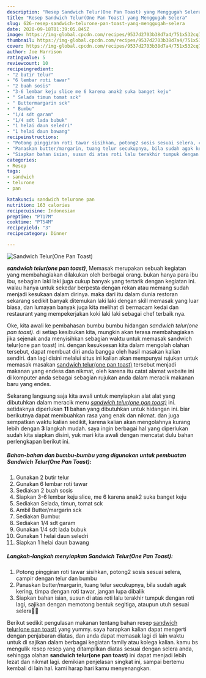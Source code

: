 ```yaml
---
description: "Resep Sandwich Telur(One Pan Toast) yang Menggugah Selera"
title: "Resep Sandwich Telur(One Pan Toast) yang Menggugah Selera"
slug: 626-resep-sandwich-telurone-pan-toast-yang-menggugah-selera
date: 2020-09-18T01:39:05.845Z
image: https://img-global.cpcdn.com/recipes/9537d2703b38d7a4/751x532cq70/sandwich-telurone-pan-toast-foto-resep-utama.jpg
thumbnail: https://img-global.cpcdn.com/recipes/9537d2703b38d7a4/751x532cq70/sandwich-telurone-pan-toast-foto-resep-utama.jpg
cover: https://img-global.cpcdn.com/recipes/9537d2703b38d7a4/751x532cq70/sandwich-telurone-pan-toast-foto-resep-utama.jpg
author: Joe Harrison
ratingvalue: 5
reviewcount: 10
recipeingredient:
- "2 butir telur"
- "6 lembar roti tawar"
- "2 buah sosis"
- "3-6 lembar keju slice me 6 karena anak2 suka banget keju"
- " Selada timun tomat sck"
- " Buttermargarin sck"
- " Bumbu"
- "1/4 sdt garam"
- "1/4 sdt lada bubuk"
- "1 helai daun seledri"
- "1 helai daun bawang"
recipeinstructions:
- "Potong pinggiran roti tawar sisihkan, potong2 sosis sesuai selera, campir dengan telur dan bumbu"
- "Panaskan butter/margarin, tuang telur secukupnya, bila sudah agak kering, timpa dengan roti tawar, jangan lupa dibalik"
- "Siapkan bahan isian, susun di atas roti lalu terakhir tumpuk dengan roti lagi, sajikan dengan memotong bentuk segitiga, ataupun utuh sesuai selera🤗😋"
categories:
- Resep
tags:
- sandwich
- telurone
- pan

katakunci: sandwich telurone pan 
nutrition: 163 calories
recipecuisine: Indonesian
preptime: "PT17M"
cooktime: "PT54M"
recipeyield: "3"
recipecategory: Dinner

---
```



![Sandwich Telur(One Pan Toast)](https://img-global.cpcdn.com/recipes/9537d2703b38d7a4/751x532cq70/sandwich-telurone-pan-toast-foto-resep-utama.jpg)

<b><i>sandwich telur(one pan toast)</i></b>, Memasak merupakan sebuah kegiatan yang membahagiakan dilakukan oleh berbagai orang. bukan hanya para ibu ibu, sebagian laki laki juga cukup banyak yang tertarik dengan kegiatan ini. walau hanya untuk sekedar berpesta dengan rekan atau memang sudah menjadi kesukaan dalam dirinya. maka dari itu dalam dunia restoran sekarang sedikit banyak ditemukan laki laki dengan skill memasak yang luar biasa, dan lumayan banyak juga kita melihat di bermacam kedai dan restaurant yang mempekerjakan koki laki laki sebagai chef terbaik nya.



Oke, kita awali ke pembahasan bumbu bumbu hidangan <i>sandwich telur(one pan toast)</i>. di setiap kesibukan kita, mungkin akan terasa membahagiakan jika sejenak anda menyisihkan sebagian waktu untuk memasak sandwich telur(one pan toast) ini. dengan kesuksesan kita dalam mengolah olahan tersebut, dapat membuat diri anda bangga oleh hasil masakan kalian sendiri. dan lagi disini melalui situs ini kalian akan mempunyai rujukan untuk memasak masakan <u>sandwich telur(one pan toast)</u> tersebut menjadi makanan yang endess dan nikmat, oleh karena itu catat alamat website ini di komputer anda sebagai sebagian rujukan anda dalam meracik makanan baru yang endes.


Sekarang langsung saja kita awali untuk menyiapkan alat alat yang dibutuhkan dalam meracik menu <u><i>sandwich telur(one pan toast)</i></u> ini. setidaknya diperlukan <b>11</b> bahan yang dibutuhkan untuk hidangan ini. biar berikutnya dapat membuahkan rasa yang enak dan nikmat. dan juga sempatkan waktu kalian sedikit, karena kalian akan mengolahnya kurang lebih dengan <b>3</b> langkah mudah. saya ingin berbagai hal yang diperlukan sudah kita siapkan disini, yuk mari kita awali dengan mencatat dulu bahan perlengkapan berikut ini.

<!--inarticleads1-->

##### Bahan-bahan dan bumbu-bumbu yang digunakan untuk pembuatan Sandwich Telur(One Pan Toast):

1. Gunakan 2 butir telur
1. Gunakan 6 lembar roti tawar
1. Sediakan 2 buah sosis
1. Siapkan 3-6 lembar keju slice, me 6 karena anak2 suka banget keju
1. Sediakan  Selada, timun, tomat sck
1. Ambil  Butter/margarin sck
1. Sediakan  Bumbu:
1. Sediakan 1/4 sdt garam
1. Gunakan 1/4 sdt lada bubuk
1. Gunakan 1 helai daun seledri
1. Siapkan 1 helai daun bawang




<!--inarticleads2-->

##### Langkah-langkah menyiapkan Sandwich Telur(One Pan Toast):

1. Potong pinggiran roti tawar sisihkan, potong2 sosis sesuai selera, campir dengan telur dan bumbu
1. Panaskan butter/margarin, tuang telur secukupnya, bila sudah agak kering, timpa dengan roti tawar, jangan lupa dibalik
1. Siapkan bahan isian, susun di atas roti lalu terakhir tumpuk dengan roti lagi, sajikan dengan memotong bentuk segitiga, ataupun utuh sesuai selera🤗😋




Berikut sedikit pengulasan makanan tentang bahan resep <u>sandwich telur(one pan toast)</u> yang yummy. saya harapkan kalian dapat mengerti dengan penjabaran diatas, dan anda dapat memasak lagi di lain waktu untuk di sajikan dalam berbagai kegiatan family atau kolega kalian. kamu bs mengulik resep resep yang ditampilkan diatas sesuai dengan selera anda, sehingga olahan <b>sandwich telur(one pan toast)</b> ini dapat menjadi lebih lezat dan nikmat lagi. demikian penjelasan singkat ini, sampai bertemu kembali di lain hal. kami harap hari kamu menyenangkan.
